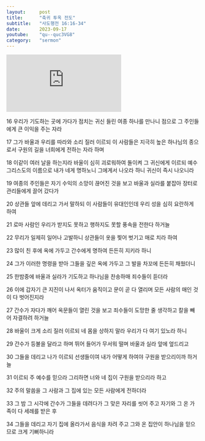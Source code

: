 ```yaml
---
layout:     post
title:      "축귀 투옥 전도"
subtitle:	"사도행전 16:16-34"
date:       2023-09-17
youtube:    "qu--quc3VG8"
category:   "sermon"
---
```


<div class="youtube margin-large">
    <iframe src="https://www.youtube.com/embed/qu--quc3VG8" title="YouTube video player" frameborder="0" allow="accelerometer; autoplay; clipboard-write; encrypted-media; gyroscope; picture-in-picture; web-share" allowfullscreen></iframe>
</div>

16 우리가 기도하는 곳에 가다가 점치는 귀신 들린 여종 하나를 만나니 점으로 그 주인들에게 큰 이익을 주는 자라

17 그가 바울과 우리를 따라와 소리 질러 이르되 이 사람들은 지극히 높은 하나님의 종으로서 구원의 길을 너희에게 전하는 자라 하며

18 이같이 여러 날을 하는지라 바울이 심히 괴로워하여 돌이켜 그 귀신에게 이르되 예수 그리스도의 이름으로 내가 네게 명하노니 그에게서 나오라 하니 귀신이 즉시 나오니라

19 여종의 주인들은 자기 수익의 소망이 끊어진 것을 보고 바울과 실라를 붙잡아 장터로 관리들에게 끌어 갔다가

20 상관들 앞에 데리고 가서 말하되 이 사람들이 유대인인데 우리 성을 심히 요란하게 하여  

21 로마 사람인 우리가 받지도 못하고 행하지도 못할 풍속을 전한다 하거늘

22 무리가 일제히 일어나 고발하니 상관들이 옷을 찢어 벗기고 매로 치라 하여

23 많이 친 후에 옥에 가두고 간수에게 명하여 든든히 지키라 하니

24 그가 이러한 명령을 받아 그들을 깊은 옥에 가두고 그 발을 차꼬에 든든히 채웠더니

25 한밤중에 바울과 실라가 기도하고 하나님을 찬송하매 죄수들이 듣더라  

26 이에 갑자기 큰 지진이 나서 옥터가 움직이고 문이 곧 다 열리며 모든 사람의 매인 것이 다 벗어진지라

27 간수가 자다가 깨어 옥문들이 열린 것을 보고 죄수들이 도망한 줄 생각하고 칼을 빼어 자결하려 하거늘

28 바울이 크게 소리 질러 이르되 네 몸을 상하지 말라 우리가 다 여기 있노라 하니

29 간수가 등불을 달라고 하며 뛰어 들어가 무서워 떨며 바울과 실라 앞에 엎드리고

30 그들을 데리고 나가 이르되 선생들이여 내가 어떻게 하여야 구원을 받으리이까 하거늘  

31 이르되 주 예수를 믿으라 그리하면 너와 네 집이 구원을 받으리라 하고

32 주의 말씀을 그 사람과 그 집에 있는 모든 사람에게 전하더라

33 그 밤 그 시각에 간수가 그들을 데려다가 그 맞은 자리를 씻어 주고 자기와 그 온 가족이 다 세례를 받은 후

34 그들을 데리고 자기 집에 올라가서 음식을 차려 주고 그와 온 집안이 하나님을 믿으므로 크게 기뻐하니라
